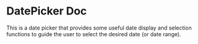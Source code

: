 # DatePicker Doc

 This is a date picker that provides some useful date display and selection functions to guide the user to select the desired date (or date range).

